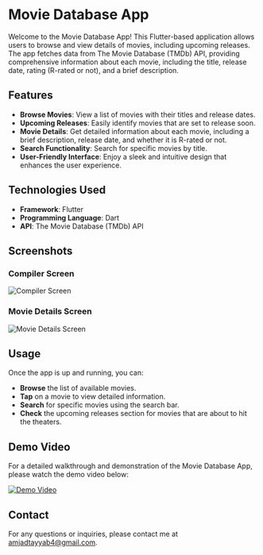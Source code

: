 # Movie Database App

Welcome to the Movie Database App! This Flutter-based application allows users to browse and view details of movies, including upcoming releases. The app fetches data from The Movie Database (TMDb) API, providing comprehensive information about each movie, including the title, release date, rating (R-rated or not), and a brief description.

## Features

- **Browse Movies**: View a list of movies with their titles and release dates.
- **Upcoming Releases**: Easily identify movies that are set to release soon.
- **Movie Details**: Get detailed information about each movie, including a brief description, release date, and whether it is R-rated or not.
- **Search Functionality**: Search for specific movies by title.
- **User-Friendly Interface**: Enjoy a sleek and intuitive design that enhances the user experience.

## Technologies Used

- **Framework**: Flutter
- **Programming Language**: Dart
- **API**: The Movie Database (TMDb) API

## Screenshots

### Compiler Screen

![Compiler Screen](https://i.imgur.com/tr6dUUJ.png)

### Movie Details Screen

![Movie Details Screen](https://i.imgur.com/aiwfN7z.jpeg)

## Usage

Once the app is up and running, you can:

- **Browse** the list of available movies.
- **Tap** on a movie to view detailed information.
- **Search** for specific movies using the search bar.
- **Check** the upcoming releases section for movies that are about to hit the theaters.

## Demo Video

For a detailed walkthrough and demonstration of the Movie Database App, please watch the demo video below:

[![Demo Video](https://drive.google.com/uc?export=view&id=1K75y8yq_BLW33WWY4k3_wOfxOd3EINlV)](https://drive.google.com/file/d/1K75y8yq_BLW33WWY4k3_wOfxOd3EINlV/view?usp=sharing)

## Contact

For any questions or inquiries, please contact me at [amjadtayyab4@gmail.com](mailto:amjadtayyab4@gmail.com).

